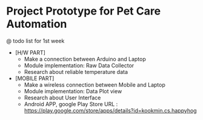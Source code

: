 
# Project Prototype for Pet Care Automation 


@ todo list for 1st week 
 * [H/W PART] 
    - Make a connection between Arduino and Laptop
    - Module implementation: Raw Data Collector 
    - Research about reliable temperature data 
 * [MOBILE PART]
    - Make a wireless connection between Mobile and Laptop
    - Module implementation: Data Plot view
    - Research about User Interface
    - Android APP, google Play Store URL : https://play.google.com/store/apps/details?id=kookmin.cs.happyhog
